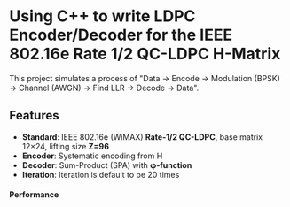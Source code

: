 # Using C++ to write LDPC Encoder/Decoder for the IEEE 802.16e Rate 1/2 QC-LDPC H-Matrix

This project simulates a process of "Data → Encode → Modulation (BPSK) → Channel (AWGN) → Find LLR → Decode → Data".

## Features
- **Standard**: IEEE 802.16e (WiMAX) **Rate-1/2 QC-LDPC**, base matrix 12×24, lifting size **Z=96**  
- **Encoder**: Systematic encoding from H 
- **Decoder**: Sum-Product (SPA) with **φ-function**  
- **Iteration**: Iteration is default to be 20 times

#### Performance


